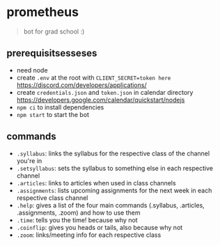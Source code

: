 # prometheus
> bot for grad school :)

## prerequisitsesseses

- need node
- create `.env` at the root with `CLIENT_SECRET=token here` https://discord.com/developers/applications/
- create `credentials.json` and `token.json` in calendar directory https://developers.google.com/calendar/quickstart/nodejs
- `npm ci` to install dependencies
- `npm start` to start the bot

## commands
- `.syllabus`: links the syllabus for the respective class of the channel you're in
- `.setsyllabus`: sets the syllabus to something else in each respective channel
- `.articles`: links to articles when used in class channels
- `.assignments`: lists upcoming assignments for the next week in each respective class channel
- `.help`: gives a list of the four main commands (.syllabus, .articles, .assignments, .zoom) and how to use them
- `.time`: tells you the time! because why not
- `.coinflip`: gives you heads or tails, also because why not
- `.zoom`: links/meeting info for each respective class